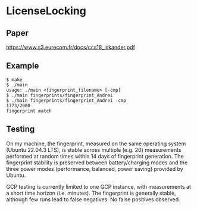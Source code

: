 # LicenseLocking

## Paper

https://www.s3.eurecom.fr/docs/ccs18_iskander.pdf

## Example
```
$ make
$ ./main
usage: ./main <fingerprint_filename> [-cmp]
$ ./main fingerprints/fingerprint_Andrei
$ ./main fingerprints/fingerprint_Andrei -cmp
1773/2000
fingerprint match
```

## Testing

On my machine, the fingerprint, measured on the same operating system (Ubuntu 22.04.3 LTS), is stable
across multiple (e.g. 20) measurements performed at random times within 14 days of fingerprint generation.
The fingerprint stability is preserved between battery/charging modes and the three power modes (performance,
balanced, power saving) provided by Ubuntu.

GCP testing is currently limited to one GCP instance, with measurements at a short time horizon (i.e. minutes).
The fingerprint is generally stable, although few runs lead to false negatives. No false positives observed.
